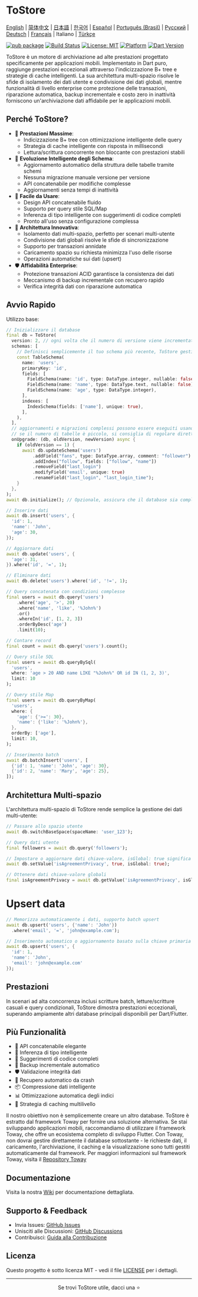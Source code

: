 # ToStore

[English](../../README.md) | [简体中文](README.zh-CN.md) | [日本語](README.ja.md) | [한국어](README.ko.md) | [Español](README.es.md) | [Português (Brasil)](README.pt-BR.md) | [Русский](README.ru.md) | [Deutsch](README.de.md) | [Français](README.fr.md) | Italiano | [Türkçe](README.tr.md)

[![pub package](https://img.shields.io/pub/v/tostore.svg)](https://pub.dev/packages/tostore)
[![Build Status](https://github.com/tocreator/tostore/workflows/build/badge.svg)](https://github.com/tocreator/tostore/actions)
[![License: MIT](https://img.shields.io/badge/License-MIT-yellow.svg)](https://opensource.org/licenses/MIT)
[![Platform](https://img.shields.io/badge/Platform-Flutter-02569B?logo=flutter)](https://flutter.dev)
[![Dart Version](https://img.shields.io/badge/Dart-3.5+-00B4AB.svg?logo=dart)](https://dart.dev)

ToStore è un motore di archiviazione ad alte prestazioni progettato specificamente per applicazioni mobili. Implementato in Dart puro, raggiunge prestazioni eccezionali attraverso l'indicizzazione B+ tree e strategie di cache intelligenti. La sua architettura multi-spazio risolve le sfide di isolamento dei dati utente e condivisione dei dati globali, mentre funzionalità di livello enterprise come protezione delle transazioni, riparazione automatica, backup incrementale e costo zero in inattività forniscono un'archiviazione dati affidabile per le applicazioni mobili.

## Perché ToStore?

- 🚀 **Prestazioni Massime**: 
  - Indicizzazione B+ tree con ottimizzazione intelligente delle query
  - Strategia di cache intelligente con risposta in millisecondi
  - Lettura/scrittura concorrente non bloccante con prestazioni stabili
- 🔄 **Evoluzione Intelligente degli Schema**: 
  - Aggiornamento automatico della struttura delle tabelle tramite schemi
  - Nessuna migrazione manuale versione per versione
  - API concatenabile per modifiche complesse
  - Aggiornamenti senza tempi di inattività
- 🎯 **Facile da Usare**: 
  - Design API concatenabile fluido
  - Supporto per query stile SQL/Map
  - Inferenza di tipo intelligente con suggerimenti di codice completi
  - Pronto all'uso senza configurazione complessa
- 🔄 **Architettura Innovativa**: 
  - Isolamento dati multi-spazio, perfetto per scenari multi-utente
  - Condivisione dati globali risolve le sfide di sincronizzazione
  - Supporto per transazioni annidate
  - Caricamento spazio su richiesta minimizza l'uso delle risorse
  - Operazioni automatiche sui dati (upsert)
- 🛡️ **Affidabilità Enterprise**: 
  - Protezione transazioni ACID garantisce la consistenza dei dati
  - Meccanismo di backup incrementale con recupero rapido
  - Verifica integrità dati con riparazione automatica

## Avvio Rapido

Utilizzo base:

```dart
// Inizializzare il database
final db = ToStore(
  version: 2, // ogni volta che il numero di versione viene incrementato, la struttura della tabella in schemas verrà automaticamente creata o aggiornata
  schemas: [
    // Definisci semplicemente il tuo schema più recente, ToStore gestisce l'aggiornamento automaticamente
    const TableSchema(
      name: 'users',
      primaryKey: 'id',
      fields: [
        FieldSchema(name: 'id', type: DataType.integer, nullable: false),
        FieldSchema(name: 'name', type: DataType.text, nullable: false),
        FieldSchema(name: 'age', type: DataType.integer),
      ],
      indexes: [
        IndexSchema(fields: ['name'], unique: true),
      ],
    ),
  ],
  // aggiornamenti e migrazioni complessi possono essere eseguiti usando db.updateSchema
  // se il numero di tabelle è piccolo, si consiglia di regolare direttamente la struttura in schemas per l'aggiornamento automatico
  onUpgrade: (db, oldVersion, newVersion) async {
    if (oldVersion == 1) {
      await db.updateSchema('users')
          .addField("fans", type: DataType.array, comment: "follower")
          .addIndex("follow", fields: ["follow", "name"])
          .removeField("last_login")
          .modifyField('email', unique: true)
          .renameField("last_login", "last_login_time");
    }
  },
);
await db.initialize(); // Opzionale, assicura che il database sia completamente inizializzato prima delle operazioni

// Inserire dati
await db.insert('users', {
  'id': 1,
  'name': 'John',
  'age': 30,
});

// Aggiornare dati
await db.update('users', {
  'age': 31,
}).where('id', '=', 1);

// Eliminare dati
await db.delete('users').where('id', '!=', 1);

// Query concatenata con condizioni complesse
final users = await db.query('users')
    .where('age', '>', 20)
    .where('name', 'like', '%John%')
    .or()
    .whereIn('id', [1, 2, 3])
    .orderByDesc('age')
    .limit(10);

// Contare record
final count = await db.query('users').count();

// Query stile SQL
final users = await db.queryBySql(
  'users',
  where: 'age > 20 AND name LIKE "%John%" OR id IN (1, 2, 3)',
  limit: 10
);

// Query stile Map
final users = await db.queryByMap(
  'users',
  where: {
    'age': {'>=': 30},
    'name': {'like': '%John%'},
  },
  orderBy: ['age'],
  limit: 10,
);

// Inserimento batch
await db.batchInsert('users', [
  {'id': 1, 'name': 'John', 'age': 30},
  {'id': 2, 'name': 'Mary', 'age': 25},
]);
```

## Architettura Multi-spazio

L'architettura multi-spazio di ToStore rende semplice la gestione dei dati multi-utente:

```dart
// Passare allo spazio utente
await db.switchBaseSpace(spaceName: 'user_123');

// Query dati utente
final followers = await db.query('followers');

// Impostare o aggiornare dati chiave-valore, isGlobal: true significa dati globali
await db.setValue('isAgreementPrivacy', true, isGlobal: true);

// Ottenere dati chiave-valore globali
final isAgreementPrivacy = await db.getValue('isAgreementPrivacy', isGlobal: true);
```

# Upsert data

```dart
// Memorizza automaticamente i dati, supporto batch upsert
await db.upsert('users', {'name': 'John'})
  .where('email', '=', 'john@example.com');

// Inserimento automatico o aggiornamento basato sulla chiave primaria
await db.upsert('users', {
  'id': 1,
  'name': 'John',
  'email': 'john@example.com'
});
```


## Prestazioni

In scenari ad alta concorrenza inclusi scritture batch, letture/scritture casuali e query condizionali, ToStore dimostra prestazioni eccezionali, superando ampiamente altri database principali disponibili per Dart/Flutter.

## Più Funzionalità

- 💫 API concatenabile elegante
- 🎯 Inferenza di tipo intelligente
- 📝 Suggerimenti di codice completi
- 🔐 Backup incrementale automatico
- 🛡️ Validazione integrità dati
- 🔄 Recupero automatico da crash
- 📦 Compressione dati intelligente
- 📊 Ottimizzazione automatica degli indici
- 💾 Strategia di caching multilivello

Il nostro obiettivo non è semplicemente creare un altro database. ToStore è estratto dal framework Toway per fornire una soluzione alternativa. Se stai sviluppando applicazioni mobili, raccomandiamo di utilizzare il framework Toway, che offre un ecosistema completo di sviluppo Flutter. Con Toway, non dovrai gestire direttamente il database sottostante - le richieste dati, il caricamento, l'archiviazione, il caching e la visualizzazione sono tutti gestiti automaticamente dal framework.
Per maggiori informazioni sul framework Toway, visita il [Repository Toway](https://github.com/tocreator/toway)

## Documentazione

Visita la nostra [Wiki](https://github.com/tocreator/tostore) per documentazione dettagliata.

## Supporto & Feedback

- Invia Issues: [GitHub Issues](https://github.com/tocreator/tostore/issues)
- Unisciti alle Discussioni: [GitHub Discussions](https://github.com/tocreator/tostore/discussions)
- Contribuisci: [Guida alla Contribuzione](CONTRIBUTING.md)

## Licenza

Questo progetto è sotto licenza MIT - vedi il file [LICENSE](LICENSE) per i dettagli.

---

<p align="center">Se trovi ToStore utile, dacci una ⭐️</p> 